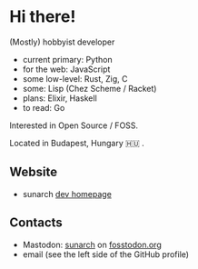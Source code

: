 # Hi there!

(Mostly) hobbyist developer
- current primary: Python
- for the web: JavaScript
- some low-level: Rust, Zig, C
- some: Lisp (Chez Scheme / Racket)
- plans: Elixir, Haskell
- to read: Go

Interested in Open Source / FOSS.

Located in Budapest, Hungary 🇭🇺 .

## Website

- sunarch [dev homepage](https://sunarch.github.io)

## Contacts

- Mastodon: <a rel="me" href="https://fosstodon.org/@sunarch">sunarch</a> on [fosstodon.org](https://fosstodon.org)
- email (see the left side of the GitHub profile)
